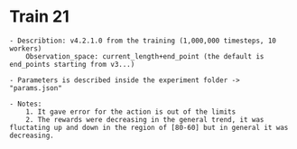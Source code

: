 # Train 21
	
	- Describtion: v4.2.1.0 from the training (1,000,000 timesteps, 10 workers)
		Observation_space: current_length+end_point (the default is end_points starting from v3...)

	- Parameters is described inside the experiment folder -> "params.json"

	- Notes:
		1. It gave error for the action is out of the limits
		2. The rewards were decreasing in the general trend, it was fluctating up and down in the region of [80-60] but in general it was decreasing.
